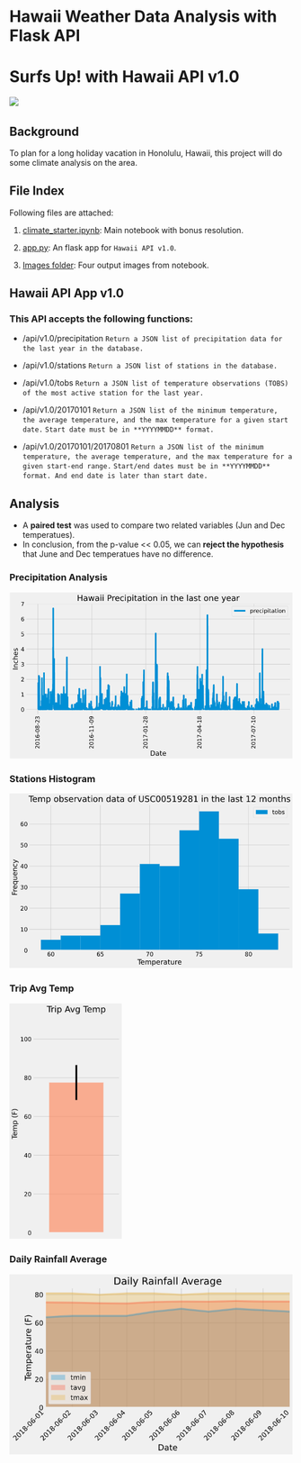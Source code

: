 # Hawaii Weather Data Analysis with Flask API

# Surfs Up! with Hawaii API v1.0

<img src="https://content.tripster.com/travelguide/wp-content/uploads/2017/09/Dropbox_abigail-lynn-316133-750x450.jpg">

## Background

To plan for a long holiday vacation in Honolulu, Hawaii, this project will do some climate analysis on the area.

## File Index

Following files are attached:

1. <a href="https://github.com/kk-deng/SQLAlchemy-Challenge/blob/main/climate_starter.ipynb">climate_starter.ipynb</a>: Main notebook with bonus resolution.

2. <a href="https://github.com/kk-deng/SQLAlchemy-Challenge/blob/main/app.py">app.py</a>: An flask app for ``Hawaii API v1.0``.

3. <a href="https://github.com/kk-deng/SQLAlchemy-Challenge/tree/main/Images">Images folder</a>: Four output images from notebook.

## Hawaii API App v1.0
### This API accepts the following functions:
* /api/v1.0/precipitation
   ``Return a JSON list of precipitation data for the last year in the database.``

* /api/v1.0/stations
  ``Return a JSON list of stations in the database.``

* /api/v1.0/tobs
  ``Return a JSON list of temperature observations (TOBS) of the most active station for the last year.``

* /api/v1.0/20170101
  ``Return a JSON list of the minimum temperature, the average temperature, and the max temperature for a given start date.``
  ``Start date must be in **YYYYMMDD** format.``

* /api/v1.0/20170101/20170801
  ``Return a JSON list of the minimum temperature, the average temperature, and the max temperature for a given start-end range.``
  ``Start/end dates must be in **YYYYMMDD** format. And end date is later than start date.``

## Analysis

* A **paired test** was used to compare two related variables (Jun and Dec temperatues).
* In conclusion, from the p-value << 0.05, we can **reject the hypothesis** that June and Dec temperatues have no difference.

### Precipitation Analysis
<img width=800 src="https://github.com/kk-deng/SQLAlchemy-Challenge/blob/main/Images/1.%20precipitation.png">

### Stations Histogram
<img width=800 src="https://github.com/kk-deng/SQLAlchemy-Challenge/blob/main/Images/2.%20station.png">

### Trip Avg Temp
<img width=200 src="https://github.com/kk-deng/SQLAlchemy-Challenge/blob/main/Images/3.%20trip%20avg%20temp.png">

### Daily Rainfall Average
<img width=800 src="https://github.com/kk-deng/SQLAlchemy-Challenge/blob/main/Images/4.%20daily%20rainfall%20avg.png">

